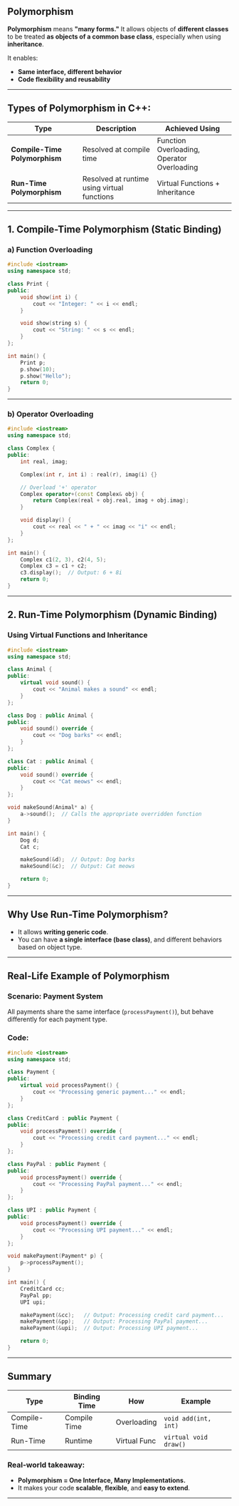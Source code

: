 
## **Polymorphism**

**Polymorphism** means **"many forms."** It allows objects of **different classes** to be treated **as objects of a common base class**, especially when using **inheritance**.

It enables:

* **Same interface, different behavior**
* **Code flexibility and reusability**

---

## Types of Polymorphism in C++:

| Type                          | Description                                 | Achieved Using                             |
| ----------------------------- | ------------------------------------------- | ------------------------------------------ |
| **Compile-Time Polymorphism** | Resolved at compile time                    | Function Overloading, Operator Overloading |
| **Run-Time Polymorphism**     | Resolved at runtime using virtual functions | Virtual Functions + Inheritance            |

---

## 1. **Compile-Time Polymorphism (Static Binding)**

### a) Function Overloading

```cpp
#include <iostream>
using namespace std;

class Print {
public:
    void show(int i) {
        cout << "Integer: " << i << endl;
    }

    void show(string s) {
        cout << "String: " << s << endl;
    }
};

int main() {
    Print p;
    p.show(10);
    p.show("Hello");
    return 0;
}
```

---

### b) Operator Overloading

```cpp
#include <iostream>
using namespace std;

class Complex {
public:
    int real, imag;

    Complex(int r, int i) : real(r), imag(i) {}

    // Overload '+' operator
    Complex operator+(const Complex& obj) {
        return Complex(real + obj.real, imag + obj.imag);
    }

    void display() {
        cout << real << " + " << imag << "i" << endl;
    }
};

int main() {
    Complex c1(2, 3), c2(4, 5);
    Complex c3 = c1 + c2;
    c3.display();  // Output: 6 + 8i
    return 0;
}
```

---

## 2. **Run-Time Polymorphism (Dynamic Binding)**

### Using **Virtual Functions** and **Inheritance**

```cpp
#include <iostream>
using namespace std;

class Animal {
public:
    virtual void sound() {
        cout << "Animal makes a sound" << endl;
    }
};

class Dog : public Animal {
public:
    void sound() override {
        cout << "Dog barks" << endl;
    }
};

class Cat : public Animal {
public:
    void sound() override {
        cout << "Cat meows" << endl;
    }
};

void makeSound(Animal* a) {
    a->sound();  // Calls the appropriate overridden function
}

int main() {
    Dog d;
    Cat c;

    makeSound(&d);  // Output: Dog barks
    makeSound(&c);  // Output: Cat meows

    return 0;
}
```

---

## Why Use Run-Time Polymorphism?

* It allows **writing generic code**.
* You can have **a single interface (base class)**, and different behaviors based on object type.

---

## Real-Life Example of Polymorphism

### Scenario: **Payment System**

All payments share the same interface (`processPayment()`), but behave differently for each payment type.

### Code:

```cpp
#include <iostream>
using namespace std;

class Payment {
public:
    virtual void processPayment() {
        cout << "Processing generic payment..." << endl;
    }
};

class CreditCard : public Payment {
public:
    void processPayment() override {
        cout << "Processing credit card payment..." << endl;
    }
};

class PayPal : public Payment {
public:
    void processPayment() override {
        cout << "Processing PayPal payment..." << endl;
    }
};

class UPI : public Payment {
public:
    void processPayment() override {
        cout << "Processing UPI payment..." << endl;
    }
};

void makePayment(Payment* p) {
    p->processPayment();
}

int main() {
    CreditCard cc;
    PayPal pp;
    UPI upi;

    makePayment(&cc);   // Output: Processing credit card payment...
    makePayment(&pp);   // Output: Processing PayPal payment...
    makePayment(&upi);  // Output: Processing UPI payment...

    return 0;
}
```

---

## Summary

| Type         | Binding Time | How          | Example               |
| ------------ | ------------ | ------------ | --------------------- |
| Compile-Time | Compile Time | Overloading  | `void add(int, int)`  |
| Run-Time     | Runtime      | Virtual Func | `virtual void draw()` |

### Real-world takeaway:

* **Polymorphism = One Interface, Many Implementations.**
* It makes your code **scalable**, **flexible**, and **easy to extend**.

---

